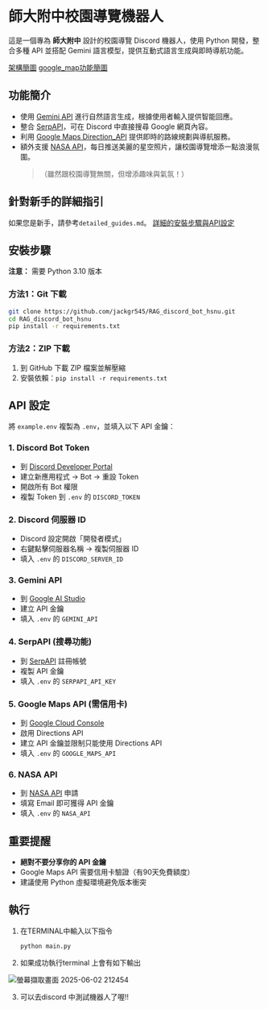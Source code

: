 # 師大附中校園導覽機器人

這是一個專為 **師大附中** 設計的校園導覽 Discord 機器人，使用 Python 開發，整合多種 API 並搭配 Gemini 語言模型，提供互動式語言生成與即時導航功能。


[架構簡圖](https://viewer.diagrams.net/?tags=%7B%7D&lightbox=1&highlight=0000ff&edit=_blank&layers=1&nav=1&title=drawio_xml_flowchart.txt&dark=auto#R%3Cmxfile%3E%3Cdiagram%20name%3D%22Python%20Functions%20Flowchart%22%20id%3D%22flowchart%22%3E1Zxbc9o4GIZ%2FjWd2bzo%2BHy5tbAhNk6YhbZLeMC4WwbuAGWNy6K9fnQzYUhNtApKZyUxlYTsvjz99J6vRrN7ieVCmq9lFkYG5ZurZs2bFmmkalunCf9DMC5nxXItMPJR5Rk%2FaTYzy34BO6nR2k2dg3TixKop5la%2Bak5NiuQSTqjGXlmXx1DxtWsybv3WVPgBmYjRJ5%2BzsbZ5VMzLrm95u%2FgzkD7P6NxtuQD5ZpPXJ9JusZ2lWPO1NWYlm9cqiqMho8dwDcwSv5kKu6%2F%2Fh062wEiwrkQtCcsFjOt%2FQ76Ylnhb6mh9piaNFPc3vo0EAf%2FAAzsMx0V691EDgTSF7eBA9zfIKjFbpBH3yBB8%2FnJtVizk8MuBwms%2FnvWJelPg6CxhTZ4ouY3XTr%2FIIygo8703R7zEAxQJU5Qs8hX5quZQpNSqbHj7tnpBRY5%2FtPZ36spQaxcP2zjtucEDR8TFGHIw%2BphdgaI4WOghsYGqRjmZCU%2FMtdE6YaH6oJS6iGvnwHp%2FA8pHhWxabZQYyCvENxkdgaciE2ePAhAx9LYgxOo8ap9%2FTAuhI9DhfT4oyg6MILpuuoZNqhzGD7ldRfSo3SzjJWcbQ7MKAzgQBWvaJrUUh%2BukaRksmxoRjgRBMrEV9vIptjAo6SR0tbbLS4eLdrXQXGafv4asiLbRZnLNi8Wuz%2Ft8Oc2oBZ%2BocCLHdcpg8xC4HsX8AxH0WsdlP1%2F9iQ30bn2Rr9JukHJ9DSj%2BSMQ54pB6K4mEOxmuQlpNZN5ltc5zXoB1rBZ9xzWtVZN1kZak0sOErBraAX%2FbwxNpObTrJMvMwJB2VVveZEzdgZDVQfEDBoa%2BFESpfwBKUaQX%2B%2BltDlZAFyxorWsAqCV7zz2Zdja%2FDgXKTbFmkK9Mizz%2FOseUgO%2BYLuTSPZZVfxGhi74iOPZTpbIu%2FHVl6Msy50YeJFniX4SjE6Y%2BFfYOLPgsC5bTb3lSq7V5waPuoaAktTAhy01ESGcGxhQfwI5yBw6w7dOsBxgmzzI%2FilOhqpRr1FYu5r6NSBibnkY1jFqwTY5yoe8jAUc0IU%2FdQ8%2B0B9g3wnIt0tUacI2jYxl7jI0CGTIpMUm2eyiPwZD6CS%2BYR1A6Z40ZYyodlCgsj%2FUC%2BWm8y9XWJTL9%2BPPIt03U6Jqlux%2Fww1zqP5Ye%2FcUhCjxqi1hvyw31aqENjDI29cKdjjAy6DtTrbcMMTEHDPES9fi1mmOvNYpGW%2Be9t5sVJKBRbZavrYeiuxPU9EsP4a5PPs%2FGqLBarqoMI25Yol%2BENhyFOlALSY9c13yWZqYMq1TCgmSlKUT3coSODAM90L3tt996lwv3OwCULeUwKqg4aY3s9GzJx%2FeCu52aVRNNNZGAwQ8XrPNJpPgpzokCv64Je51iaMlnecljSZvsALPJljoH52Pj2yZ0aVEsm1DsGaglvkYNHMK6K1fjfDi5oJrpIXdH3f7bCEfxOYDkBN2W6XE%2BLcgHKuoAnVaaJw%2Fg2ufRR7IGTnQMqdVn%2FZID2w%2BFohPMeHaU%2BCQ7EpEZsLebOkZO6dkPe7gxILUKODa1bE%2BUuiFoPvYpEZhrh95AwFfIwR9rwOMeFToIc4y4Vwp38yO0eY1sm44i3dcPBaPC2DNz%2FQf149AqkT3t3IX5LTtZ3kHSPoCOTYI%2B3XwMHYd%2Bmi9z3G1YaYdM9JaBSW5txzF%2F2jSKRZkSmHl4NaYAKsAdF%2B2T0PTeBF7t%2F2C4y8KcO8I%2FEWmoPM%2BFt9Wi72HDI4UnsOHS3u48OyHc6nfrgWLbsS23TGwxfOMyztALjSQG55Us4XGuoXx%2Fg1Y9L8jCmO%2BdO9FWIXMYmw3gyT8t8%2BjLOwLpChPNiSRjTTDbEPiPqozhHcJNXUNBFR%2FhJRNGH%2FbBE3IFU3BaDe5ovs33W43kxwQON7J3YNpuhUUcJTdTCZJuf7aE%2FWZM3dKkPwWYewgOoxhBOBTS617EZLxvv%2FEjYPBm0hlS0Dgcted00hua9KdP5GG%2FAZx0Km4SgMi7BLsZFPYaTIW5KJe5ykhA2g96jCQ9hcci2unbVnYOceuCdDnFLJvEBZ1Mlp7IWIX7UNPCIvG2p2zE5%2BzERwgjt1SBGG239RUwLwcjAUTBGDTbixiOylwY6F9zkQFsS1e%2FdZMhKTf6GnN2bqKDeJtAJ3qJuo74Q6o6TAWbtk3555zbDukYLqCdz7z%2FIHgDnv1HRqXWxKSeUC%2B3OVWkJUw8yRb8%2Buser37QEc5gfPoLGvT%2Bq2hRSHbGqeypVW0Kqe6zqWKVqW0h1zKpOVKp2hFQnrOq%2BStXue1UPVKr23qv6TKVq%2F72qhypVB0Kq%2B6zqzypV12HuDdkDVva5Utli0fGMlf1FqWyx8DhkZV8olS0WHy9Y2VdKZYsFyM%2Bs7EulssUi5HnXZIuFyC%2Bs7K9KZYvFyK9doy0WJC9Z2d%2BUyhaLkt9Y2dcqZZtiUZIje6RUtliU5Mi%2BUSpbLEpes7K%2FK5UtFiW%2Fs7J%2FKJUtFiV%2FsLJvlcoWi5IjVvadUtliUfKOlX2vVLZYlLxnZf9UKlssSv5kZdfb3hTpFguTIa%2F7p7T9Z4kFyltWd%2B%2FgDUB8aViW6cveCasiX1brvTtfoQlt2%2Fc1mJ1AtELeQSC33CHZahOnJBaXI16bVG2fVCwy33T28dpMW%2F8Yj1ewnczrJ8dKH69gRzlmhSdKe8qWWDJwxequ94Yp0i2WDdQiG8JNpcLF8oFaZEO4pVS4WEZQi2wIt5UKF0sJapEN4Y5K4bZYSlCLbAh3lQoXi9K1yMZLH6VvfWyxKJ3w3vsoffFjiwXOAedthGLhYoHzjPM%2BYnjwl1bvSoxcr5UYBUdIjGzOH219zqs7ONQ%2FoT9QgI7u0REdx8%2F7By%2F0QIh1V7l6VoPrmxfY%2BivPgb3aNVu%2FzmhtRyGM6GWv6HAMvo7tjYgRMzd62zTg4e5vC5PTd3%2Bh2Ur%2BAw%3D%3D%3C%2Fdiagram%3E%3C%2Fmxfile%3E)
[google_map功能簡圖](https://viewer.diagrams.net/?tags=%7B%7D&lightbox=1&highlight=0000ff&edit=_blank&layers=1&nav=1&title=google_map_flowchart%20(1).txt&dark=auto#R%3Cmxfile%3E%3Cdiagram%20name%3D%22Google%20Map%20Command%20Flow%22%20id%3D%22google-map-flow%22%3E7R1Zb%2BM2%2BtcITR4m0H08Sj6mBVqg6AC7O%2FtiKDZtqyNLXkmeJP31y4%2BkLpKyZUeyk5lMgUaiJF7ffdGKMdk9f87C%2FfaPdIViRVdXz4oxVXTd0138f2h4oQ2WzRo2WbSiTVrd8CX6B7FGlbUeohXKWy8WaRoX0b7duEyTBC2LVluYZelT%2B7V1GrdH3YcbJDR8WYax2PrvaFVsWatme%2FWDX1G02bKhXd2hDx7D5bdNlh4SNl6SJog%2B2YVlN2yN%2BTZcpU%2BtpnAV7ovoO5qkcZqxJYSHIoWnxkwxJlmaFvRq9zxBMex5uZ%2B0i3nH02pBGUqKPh9kaInwTBb4i3CX06%2B%2Fh%2FGBbZAysxV3pvgWXHimEtjKzFLcueIapMVSAleZzZVgoni%2BotsxHjR4zPDVBq6Uma64quJDr8oMfz5VfHzhwMuuyVrcKbTAoxl%2B7S4OC0WfxGlyf6o%2FG2YRGGRGMyUISH%2Be4gbQ4k2UQIX%2B6puZBy95M9KisnF9Vwk02B%2F42IXecb94JgFZMqwUP8Lv4DWq9wyixUuJQAQFEOyliqf3tI0K9GUfLuHpE6YY3LYtdjG%2B0%2FDlOopjAnLyrYGMpavCZ3mRpd9Q%2BSQGdPu0CrNvd%2FilQPUs%2FJI%2BgRXrxkp7dHXvHjpLk6LRmUr%2BwRYJCMBw4jvKCvTcaGII8RmlO1RkL%2FgV9tS06BeMqDWboe1TTSK6ytq2Teoo0Zuh9KbquUZAfMFwUI6PK7RG2SJD%2BT5NciTg4zTKl2m2IuC3AJqAkBjkmhLoBKwUvhhwjuJ6IgKFT2FUwHBJgbJwWURp8lAO9kDGvhsYyNrKQo4AZPzEsx0jtEeBWAWJUxCzB4AYnniOFssUg0XGP1zFx0RGucUMyA7g5kMj0JmreBIoYRYQFYcVomiPWcGG3aqk116s5CHfx1Fx9wvu45dhQboKkbteykBqL130uB4FpMY1QYoFZLzYoGJB5LMcqD6wRNh%2BE6CIRXn5%2Bp2Ub2MWrZe82iLyhAkNyu4BzMmGsTnoNQAeXEO3YuEi54ZPikEBvFbhPymAyT%2FgI5hLJ7htiYCR4AYAbIT3zWcPdtFqBXMhfHoe7qIYAPkrir8jeI89YBqRpnMMHXOi8ED2cHhMMr0rYhLGmmgVFkf4g6f4nuI5BKemwLNF%2FgAXKmALPJqAQBYQrD1OlODLfGBO3gMrBgCWUarGL22Z2gCWZo1F9rB3C7KVi%2BUWLb9JwNUDONAyJSzfAU0Nv89ofS7CY5vuHg%2F5%2BbAIV04oZcGPpm2p5jgUOgR4zTZ4NQl8vZFUKwpehM2mTMrSMT%2F3zIYSJYIaK1oTxZ8z%2Fu%2Bb5ALrzD7RuDR41E1x2vlQXi%2FxPxmU1%2BvhtF2e4ky9J8mZQ8AkDrNo%2FbLAVnAhAMX%2FjUlDMD4CxiH9%2BTH5KDDG5gDAFrHCm8slNFGg2jL9M9pFSQRL3EfDasX2GsNQBllz5ZnkySYO85x1fjVpu8nCVYTqJ8SsHwTLLL0thfvy9SEI%2F5%2FP7k7%2Fa2nNw8%2B%2F24tP%2F11%2BfV5%2B0gWAotUGfWG3aVZs002ahPGsbg3aIK%2Ff%2BT1N9wzQf6OieGEbTVwaLTRAz1HxH%2Fj8wWJ3XxtPps%2BsZ3LzUt4keLmNj%2BD2a%2FNZ%2FRm5K7%2FrBFqeHrIlKrezWOBVFUzJLcIMt7BHu3CfLyrMh905CugMgdnyve1Zeg3YuLm1uLUDOjA1ebHE9WzCvx3GHALCFqDFADu4YtIC0VcjyDlC29eCxTd1A2EdLZidUNJPWXjtzvGHGlMh8Gr8AFhPmm5isPj%2BwFDAf%2Fw%2Ff3uH2pztndbm3JGofh0lK8L2F3G6JIxfgkcDg7Uak4maaug%2BCOaX%2BkdALDww%2FOnHD3%2FnMPnj31MnkEuWRNHehnmDP4%2BqNlrD9qR4Zlwbo96T1WhxalFlIl4DdwnargEYnYZIhbAYli5BzyOYewP7YwgQWJwPSLuesUAgkKQMCr3shQoi1JE%2B7QcawaZ4fxaEZfawIPSRLAhOTWnASCpCBRUAPn9YRRlaHrENOEY9JUwUA0wD4FFx4GtH3DPtHi5TXq5rfuyxdjvB%2B1FkYZQUf6UFlaC0u6Zt0mEy5NtwD3OpOcweZRGGLvD9svXPumkIPHTU084FzZHgoaaOZmWI9Nw0M7jNYmFe2MegTfavszUMo2FtqA%2Bqo%2Fe0OFr2Rm1%2BdFgcbWyqpfHAYl%2FrFPtx%2BIjioApNiy%2BgZOVD2BwmAzgcLdnaG5jY33giwy1eUG6I1tM%2BS5coz5sGzHAWFPkULyR8abywTzGh5o2e%2F4SGmjpcx24rNKbKoTftsUb2amq98J%2BsdJEflmTdXWqLjNP5JM4M3NBncXUsNmmkDLdgteXDf1qxOON2KhEFcH%2F%2FaR9Q%2FwDaj6PfUPuRCh3jTQidSxxczlkerncqb3rJFon8aIoXKdw1900IGo9z%2Blgel4LFvW84R99%2FtWCSbCXHuTwPMrnAOFMV90JfopCaNS9FGFXxK7OBBnyxLFPv8gLt85MGBx3SJeHEGQsVw7Sm0BfYldSP5UGGAbQQB9BJEwSzam%2FekrV1hsGEzNgj75MwZkDSDn5Ub1HJCTHaRPsccbYKa23aKmG%2Bp9mY6%2BgZ1j%2BEGPE0LodJ5m%2B6aoTEEP2DVxcjLbulFCknxIj2U1gtvaTIBiUog7SQRiLTDcRI%2F4iPOF0u7MOzLRe4MlYdwalSpueC%2F3zGtM1gKgv7sGGSsDhkYXwsb0vI3%2B2IELe8QFj7dYPTQR8sRny15ZXH%2FN03yxbnfLEjY%2BuQwkszgm3iebRB5YY%2BibfKswZl6z9fYNtW23zbtkyRb9sj8W0IYEbJKk0z%2FGedSimG9zVegmXcOF0pjsEMUF8IXFEdZkZiUeU0JN%2FTqBpJkQy0coYuUchocqs7slv0LekkQximHoeZMsN0LMyUe0NFZvMuNAr1wXXctlbhUR%2Fqj6dXkEVc5A4lwe9SJ1js01zUN2QC%2FsbWqsOlBzuOOaj12bErvFoTkNh9GfsXC4MoL%2FSJ%2FMbsE9t%2F8uSD5khRv8wDoWe4cIn9S8w%2B32ZGoU9miGdFGTnWM7x5LUbOtmJl%2BQlQ0UKUOTy665VT8thMPE3gHx%2F8vpPfO8YVNZHDnqSfb6McM%2BwXCY7bBMcrLKOqu0ZyZy3APt9jOIJRj7qFsbIqpnNuw6IeBM87IP2rDdJxoatAa%2Bg3ROMJJOk6RbOLYXGrR5HMOo72v7LO4fpf7BrLvSKMktPM9%2BISCOuaJRByTeAN%2BBYuclF%2F%2BBZKcZ8jIm6ahYonXQtlyGNgmS8IdY0X6jyLozNlX9W4fK7yIIwzsOtasse84uCRxFHiq8XsVFfbFaJVKA4CbxKrS1YPuk7jOH067B9g9M5qtglwV6YgBL1LoBvOGZeE%2FM52cfTxU5%2FURDxSiueAPArUsV0it6iAtW1R9ks5%2FCCpL0DOovi8hNH24jxyb7Un8iBZcf%2B1WU8V%2Bi27oCsRWM8F3AGWovfaMdlGNDdKVnV%2BffcvjGj0Wo9svq3sG6Em%2BzarMXutRpxtcy2yYuTbrEbivblQL%2Bq1LbKFNzdGWls7NnmbXI6h1ZO8hY4qq6vkE9o4Kgo%2FTjnhvvMyjPPeL9cxlAoEALV74YsUH1qUJK%2FvvQ0xOb3WRFMMk7RrMY1srNsswz1jGS8o165DpRVVdgnhgYjLdOXCfkjk93rtsFhI20SWrlqo2%2BBMyen6%2BJMlk24rLrJCmRstS3L41BGS1jtWwxWd3GgtbHZSWf%2Bgt9L0tEuFfTsyUIyYKy16%2FTkxXiXNnivG%2BY4M3mU2EKfpqm3onBeXKMy9Pwhn0vop61yFTstA68oZvxHW99PXSwqWpP0LOdI3WkhPoXFCw5Y59W%2BzIL2fyJBNuLkgiT%2FtRus5wl%2B1QZhrC868rng9%2B7LDaOC4mct7oXpbUVa7I2ckK8rgFD3LGp6dymIi4%2BGETNe4OVrYHFrwJRJ90cLkjFLHGActbN4bMAZaSKo5XhPCGh6VBKF3azxyuNp961LtTjflzpPBtTveSTMwHsVog6RV7FUQxYTkPTcoC7F8lgQCoZru0M5cZUkgEFmxwx0EQpLHfE9CLqQSgWae%2Bg7Jh53XIRrofUqqII50CuEsEiCasOQYlicrFGwc6wQz1VZMjB6PUabY4NV3fmzCXOsUX%2FraKvouec9mXeN98GjXQXlU8ImkHQhNeWTD2eRsFojypyxJpn0Eb9lDvg%2BTFlOw%2F3dISYYEjS9Bf42TdLPN4x07Rbf8c0%2F%2FwhMdDlqAm%2BbF%2FT2h%2F8ZRz58afRdZmOQlXwjq4at18fjA5o2xgE69eq179%2FF20aJ9VXbi5pEPTRk2ike3ybGoCWEMHH9CkOT0xvfbJ3Vo%2BAgbX%2Be9eFBiyZK2SB5ZdWL1cWDg5uYmdLRyMulViVgW%2FCdNluETsWK0LiT5EkW6HyaOyhev2aWCeaoMRxstV8YU%2BXZ%2FpV%2Fwdjdlc9u7PLZU5nVoIbuor1TmOzJ466FDKl8iOFs7xItOkhvJEwJGtKKN7f2zfbBpGv0TPpKugIyY3oD7tQLFmkJfhyLNWdqPQDAsbapJXWVTI1toqHMjubJNwxNTDgwJofAq1GB0Yo1MJ9cLX5hCLaB9GaXwpy5q5YlKI8dBuF9deL3%2BygGAzyx1ZUev%2FiyEaHKEWB1xcytCtC8jRHksRyav9OuQIW%2Fdm5d6qQQ3Qc8gwSsElv4hscRzyjguZUpKrK9KKM5lhNIZNZHRinEdWuE9GBfTCt%2BRU%2Fq%2FxqMV44NWxGISm9Oxb63daaIb9CbHMfeiUPkKJGHvUY8Je91%2By1QtvgIe%2FLq7cL84ZPHdfUf5eVXB65NE8ZOnigxew9VGk%2FdU0eUZnGYnOxNEdrTUeL4ISZr3Tet21KPE2nm01Km4x49cuHP00I8rh27OjsPyAZkTaTAaVxNpDZwGc3QvuVIdzO7Yyb8qKYQVDiqhRTHU%2Fc%2F%2FYp9QJkPDMnD8LDlumBXplr9cwn5sqhlumRE%2F9nWZ7Zs4WYnPUJbVxlyXi%2Bpdiv8N2arWZKr9D0awNK%2FJV9UHD6sAPyRvvfxghDPstfow2bENNpdzDQqJi30NNuHgMj5pYyAfI39%2BrTF0jJwDwIePscFDXS4zR5dUkF%2FVHNQlMlZgoTWbslWTY1POqRqly%2Bm9ryMT49q1PJn8r2leSuxCWvGV0p1HI3aZn%2FRnJ3bbfWvE7t1OPWrwENdp8ZBL%2BMc71X16sb0TRxa%2FwbOfzj2p2NHk56iMak0akrLb93FomudytoFan6L2QTQlDktOcLwe2bzugGBPIjzL%2FDzqA6ZJkN6cHCtW%2FmAOyIn5hvw6D3iPFb15BAfJnZT8EEDtQjjls3id27YD1ozM2iQluEFc%2FdG44NywkpZl50hZyF2ZAynxfPhTkOpSN8hox0GWE2jp8M0syzqjEU4PndRxha78xQ%2BcGRpnTP6EI4nzTPYreKZzNtLg2yyFXNZaemJAbf9IVwje%2BD8%3D%3C%2Fdiagram%3E%3C%2Fmxfile%3E)


## 功能簡介

- 使用 [Gemini API](https://aistudio.google.com/apikey) 進行自然語言生成，根據使用者輸入提供智能回應。
- 整合 [SerpAPI](https://serpapi.com/)，可在 Discord 中直接搜尋 Google 網頁內容。
- 利用 [Google Maps Direction_API](https://developers.google.com/maps/documentation/directions/?hl=zh_TW) 提供即時的路線規劃與導航服務。
- 額外支援 [NASA API](https://api.nasa.gov/)，每日推送美麗的星空照片，讓校園導覽增添一點浪漫氛圍。  
  > （雖然跟校園導覽無關，但增添趣味與氣氛！）

## 針對新手的詳細指引
如果您是新手，請參考`detailed_guides.md`。
 [詳細的安裝步驟與API設定](detailed_guides.md)
## 安裝步驟

**注意：** 需要 Python 3.10 版本

### 方法1：Git 下載
```bash
git clone https://github.com/jackgr545/RAG_discord_bot_hsnu.git
cd RAG_discord_bot_hsnu
pip install -r requirements.txt
```

### 方法2：ZIP 下載
1. 到 GitHub 下載 ZIP 檔案並解壓縮
2. 安裝依賴：`pip install -r requirements.txt`



## API 設定

將 `example.env` 複製為 `.env`，並填入以下 API 金鑰：

### 1. Discord Bot Token
- 到 [Discord Developer Portal](https://discord.com/developers/applications)
- 建立新應用程式 → Bot → 重設 Token
- 開啟所有 Bot 權限
- 複製 Token 到 `.env` 的 `DISCORD_TOKEN`

### 2. Discord 伺服器 ID
- Discord 設定開啟「開發者模式」
- 右鍵點擊伺服器名稱 → 複製伺服器 ID
- 填入 `.env` 的 `DISCORD_SERVER_ID`

### 3. Gemini API
- 到 [Google AI Studio](https://aistudio.google.com/apikey)
- 建立 API 金鑰
- 填入 `.env` 的 `GEMINI_API`

### 4. SerpAPI (搜尋功能)
- 到 [SerpAPI](https://serpapi.com/) 註冊帳號
- 複製 API 金鑰
- 填入 `.env` 的 `SERPAPI_API_KEY`

### 5. Google Maps API (需信用卡)
- 到 [Google Cloud Console](https://console.cloud.google.com)
- 啟用 Directions API
- 建立 API 金鑰並限制只能使用 Directions API
- 填入 `.env` 的 `GOOGLE_MAPS_API`

### 6. NASA API
- 到 [NASA API](https://api.nasa.gov/) 申請
- 填寫 Email 即可獲得 API 金鑰
- 填入 `.env` 的 `NASA_API`

## 重要提醒

- **絕對不要分享你的 API 金鑰**
- Google Maps API 需要信用卡驗證（有90天免費額度）
- 建議使用 Python 虛擬環境避免版本衝突


## 執行

1. 在TERMINAL中輸入以下指令
   
    ```bash
    python main.py
    ```
    
2. 如果成功執行terminal 上會有如下輸出

  ![螢幕擷取畫面 2025-06-02 212454](https://github.com/user-attachments/assets/9bdd9672-bf0f-4764-b8af-54bdd303a260)

3. 可以去discord 中測試機器人了喔!!

